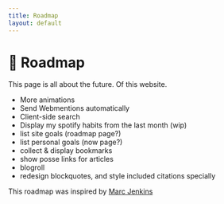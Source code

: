 ```yaml
---
title: Roadmap
layout: default
---
```


# 🚦 Roadmap
This page is all about the future. Of this website.
- More animations
- Send Webmentions automatically
- Client-side search
- Display my spotify habits from the last month (wip)
- list site goals (roadmap page?)
- list personal goals (now page?)
- collect & display bookmarks
- show posse links for articles
- blogroll
- redesign blockquotes, and style included citations specially
<!-- aesthetics: home page's main content should be roughly centered on desktop -->

This roadmap was inspired by [Marc Jenkins](https://marcjenkins.co.uk/roadmap/)
